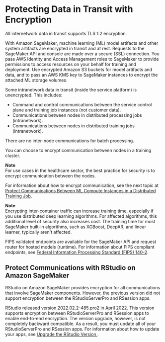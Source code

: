 # Protecting Data in Transit with Encryption<a name="encryption-in-transit"></a>

All internetwork data in transit supports TLS 1\.2 encryption\.

With Amazon SageMaker, machine learning \(ML\) model artifacts and other system artifacts are encrypted in transit and at rest\. Requests to the SageMaker API and console are made over a secure \(SSL\) connection\. You pass AWS Identity and Access Management roles to SageMaker to provide permissions to access resources on your behalf for training and deployment\. Use encrypted Amazon S3 buckets for model artifacts and data, and to pass an AWS KMS key to SageMaker instances to encrypt the attached ML storage volumes\.

Some intranetwork data in transit \(inside the service platform\) is unencrypted\. This includes:
+ Command and control communications between the service control plane and training job instances \(not customer data\)\.
+ Communications between nodes in distributed processing jobs \(intranetwork\)\.
+ Communications between nodes in distributed training jobs \(intranetwork\)\.

There are no inter\-node communications for batch processing\.

You can choose to encrypt communication between nodes in a training cluster\. 

**Note**  
For use cases in the healthcare sector, the best practice for security is to encrypt communication between the nodes\.

For information about how to encrypt communication, see the next topic at [Protect Communications Between ML Compute Instances in a Distributed Training Job](train-encrypt.md)\. 

**Note**  
Encrypting inter\-container traffic can increase training time, especially if you use distributed deep learning algorithms\. For affected algorithms, this additional level of security also increases cost\. The training time for most SageMaker built\-in algorithms, such as XGBoost, DeepAR, and linear learner, typically aren't affected\.

FIPS validated endpoints are available for the SageMaker API and request router for hosted models \(runtime\)\. For information about FIPS compliant endpoints, see [Federal Information Processing Standard \(FIPS\) 140\-2](https://aws.amazon.com/compliance/fips/)\. 

## Protect Communications with RStudio on Amazon SageMaker<a name="encrypt-rstudio"></a>

RStudio on Amazon SageMaker provides encryption for all communications that involve SageMaker components\. However, the previous version did not support encryption between the RStudioServerPro and RSession apps\.

RStudio released version 2022\.02\.2\-485\.pro2 in April 2022\. This version supports encryption between RStudioServerPro and RSession apps to enable end\-to\-end encryption\. The version upgrade, however, is not completely backward compatible\. As a result, you must update all of your RStudioServerPro and RSession apps\. For information about how to update your apps, see [Upgrade the RStudio Version ](rstudio-version.md)\.